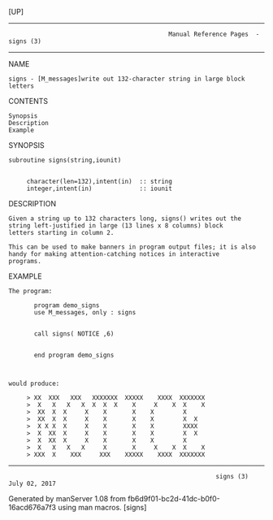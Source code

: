 [UP]

-----------------------------------------------------------------------------------------------------------------------------------
                                                Manual Reference Pages  - signs (3)
-----------------------------------------------------------------------------------------------------------------------------------
                                                                 
NAME

    signs - [M_messages]write out 132-character string in large block letters

CONTENTS

    Synopsis
    Description
    Example

SYNOPSIS

    subroutine signs(string,iounit)


         character(len=132),intent(in)  :: string
         integer,intent(in)             :: iounit



DESCRIPTION

    Given a string up to 132 characters long, signs() writes out the string left-justified in large (13 lines x 8 columns) block
    letters starting in column 2.

    This can be used to make banners in program output files; it is also handy for making attention-catching notices in interactive
    programs.

EXAMPLE

    The program:

           program demo_signs
           use M_messages, only : signs


           call signs( NOTICE ,6)


           end program demo_signs



    would produce:

         > XX  XXX   XXX   XXXXXXX  XXXXX    XXXX  XXXXXXX
         >  X   X   X   X  X  X  X    X     X    X  X    X
         >  XX  X  X     X    X       X    X        X
         >  XX  X  X     X    X       X    X        X  X
         >  X X X  X     X    X       X    X        XXXX
         >  X  XX  X     X    X       X    X        X  X
         >  X  XX  X     X    X       X    X        X
         >  X   X   X   X     X       X     X    X  X    X
         > XXX  X    XXX     XXX    XXXXX    XXXX  XXXXXXX



-----------------------------------------------------------------------------------------------------------------------------------

                                                             signs (3)                                                July 02, 2017

Generated by manServer 1.08 from fb6d9f01-bc2d-41dc-b0f0-16acd676a7f3 using man macros.
                                                              [signs]
